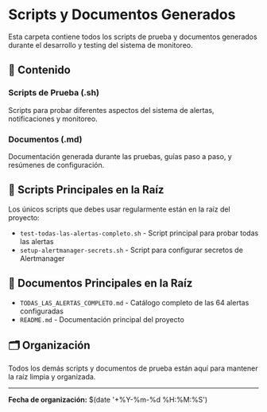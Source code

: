 # Scripts y Documentos Generados

Esta carpeta contiene todos los scripts de prueba y documentos generados durante el desarrollo y testing del sistema de monitoreo.

## 📁 Contenido

### Scripts de Prueba (.sh)
Scripts para probar diferentes aspectos del sistema de alertas, notificaciones y monitoreo.

### Documentos (.md)
Documentación generada durante las pruebas, guías paso a paso, y resúmenes de configuración.

## 🎯 Scripts Principales en la Raíz

Los únicos scripts que debes usar regularmente están en la raíz del proyecto:

- `test-todas-las-alertas-completo.sh` - Script principal para probar todas las alertas
- `setup-alertmanager-secrets.sh` - Script para configurar secretos de Alertmanager

## 📄 Documentos Principales en la Raíz

- `TODAS_LAS_ALERTAS_COMPLETO.md` - Catálogo completo de las 64 alertas configuradas
- `README.md` - Documentación principal del proyecto

## 🗂️ Organización

Todos los demás scripts y documentos de prueba están aquí para mantener la raíz limpia y organizada.

---

**Fecha de organización:** $(date '+%Y-%m-%d %H:%M:%S')
